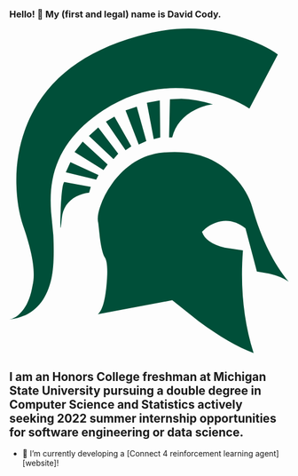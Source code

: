 ### Hello! 👋 My (first and legal) name is David Cody. 

<svg id="Layer_1" xmlns="http://www.w3.org/2000/svg" viewBox="0 0 309.1 358.7" width="2154" height="2500"><style>.st0{display:none}.st0,.st1{fill:#004f39}</style><path id="msu-s" class="st0" d="M20.8 259.2v59.3L61 358.7h186.5l36-36.1V182.2l-45.1-45.1h-130V75.6h94.7v29h80.4V44L238.2-1.3H66.1L20.8 43.9v127.4l45.4 45.4h134.5v66.2h-95.1v-23.7z"/><g id="msu-helmet"><path class="st1" d="M215.7 69.1c20 4.2 36.6 10.6 49.9 19.3l31.5-59.8c-10-7.3-23.5-13.6-40.4-19.1-34-11.2-68.6-12.4-103.8-3.9C82.8 22.5 38 57.3 18.1 109.8c-7.3 19.3-10.8 39.9-10.3 61.9.4 17.5 3 33 7.6 46.6 10.3 29.6 13.8 51.4 10.3 65.6-2.5 14.7-7.5 25.3-15.1 32-2.4 2.1-4.8 3.6-7.3 4.6l-3.3 1c24.8-2.8 40.4-17.9 46.6-45.3 2.4-10.5 3.1-26.5 2.1-47.8l-2.5-26c-.9-12.9-.5-24.5 1.5-34.8 5.7-30.7 24.5-56.5 56.5-77.4 34.2-22.3 71.3-29.3 111.5-21.1z"/><path class="st1" d="M190.4 77.6l-12.7.5-.9 42.3h3.4c3.4-13.9 12.1-24.1 25.7-30.8 6.9-3.4 13.3-5.4 19.4-5.8-12.3-3.8-23.9-5.7-34.9-6.2zM159.8 122.2l7.2-1.8-.5-41-14.3 2.6zM249.2 164.2c-19.6-21.5-46.2-30.5-79.7-27.1-22.1 2.2-40.8 13.8-56.1 34.7-5.7 7.9-10 16.1-12.8 24.7-2.7 7.9-3.4 13.9-2.2 18.2l1.8 16.3c1.5 11.5 3.3 18.7 5.4 21.8 2.8 4 3.6 14.3 1.9 31.1-1.6 17.3-4.8 28-9.6 31.7l82.4-15.4 29.3 23.3c23 16.9 43.2 28.6 60.7 35.1-11.1-35-14.9-72.8-11.8-113.5l-20.3-3c-14.2-3.6-22.4-9.4-25-17.5l3.7-3.6c3.1-2.5 6.7-4.6 10.5-6.1 11.7-4.6 23-2.7 33.9 5.8l12.6 47.7 13.3 2.4c9.9 2.4 17.2 5.4 22 9.1-17-20.2-30.5-47.7-40.5-82.8-3.2-11.3-9.6-22.3-19.5-32.9zM141 86.3l-12.4 4.2 14.6 37.7 8.4-3.9zM116.3 97.4l-9.4 5.5 21.7 31.5 6.4-4.3zM90.1 174.9l-29.4-5.4c-1.9 2.5-3.1 13.2-3.9 32-.7 22-.3 24.7 1.3 8.1 1.1-10.9 6.4-19 16.1-24.1 4.8-2.4 9.4-3.7 14.1-4.2l1.8-6.4zM67.6 147.7l-5.1 11.1 33.6 8.2 2.6-5.1zM81.2 125l-9 11.5 32 19.8 4.6-6zM115.3 144.3l5.2-6-22.1-29-10.3 9.3z"/></g></svg> 

## I am an Honors College freshman at Michigan State University pursuing a double degree in Computer Science and Statistics actively seeking 2022 summer internship opportunities for software engineering or data science.
- 🔭 I’m currently developing a [Connect 4 reinforcement learning agent][website]! 

<!-- Actual text -->



<!-- Icons -->

[2.2]: https://raw.githubusercontent.com/MartinHeinz/MartinHeinz/master/linkedin-3-16.png (LinkedIn icon without padding)

<!-- Links to your social media accounts -->

[2]: https://www.linkedin.com/in/heinz-martin/


<!--
**BumbleIV/BumbleIV** is a ✨ _special_ ✨ repository because its `README.md` (this file) appears on your GitHub profile.

Here are some ideas to get you started:

- 🔭 I’m currently working on ...
- 🌱 I’m currently learning ...
- 👯 I’m looking to collaborate on ...
- 🤔 I’m looking for help with ...
- 💬 Ask me about ...
- 📫 How to reach me: ...
- 😄 Pronouns: ...
- ⚡ Fun fact: ...
-->
